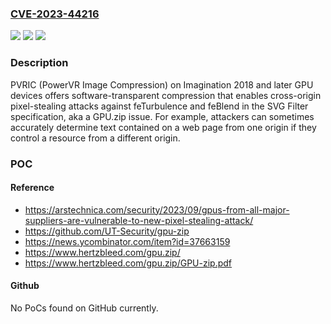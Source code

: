 ### [CVE-2023-44216](https://cve.mitre.org/cgi-bin/cvename.cgi?name=CVE-2023-44216)
![](https://img.shields.io/static/v1?label=Product&message=n%2Fa&color=blue)
![](https://img.shields.io/static/v1?label=Version&message=n%2Fa&color=blue)
![](https://img.shields.io/static/v1?label=Vulnerability&message=n%2Fa&color=brighgreen)

### Description

PVRIC (PowerVR Image Compression) on Imagination 2018 and later GPU devices offers software-transparent compression that enables cross-origin pixel-stealing attacks against feTurbulence and feBlend in the SVG Filter specification, aka a GPU.zip issue. For example, attackers can sometimes accurately determine text contained on a web page from one origin if they control a resource from a different origin.

### POC

#### Reference
- https://arstechnica.com/security/2023/09/gpus-from-all-major-suppliers-are-vulnerable-to-new-pixel-stealing-attack/
- https://github.com/UT-Security/gpu-zip
- https://news.ycombinator.com/item?id=37663159
- https://www.hertzbleed.com/gpu.zip/
- https://www.hertzbleed.com/gpu.zip/GPU-zip.pdf

#### Github
No PoCs found on GitHub currently.

